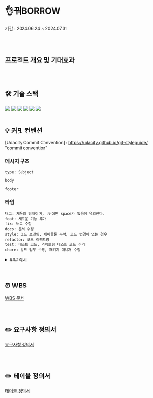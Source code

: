 # 👌꿔BORROW
기간 : 2024.06.24 ~ 2024.07.31

<br><br>

## 프로젝트 개요 및 기대효과

<br><br>

## 🛠️ 기술 스택
<img src="https://img.shields.io/badge/gradle-02303A?style=for-the-badge&logo=gradle&logoColor=white"> <img src="https://img.shields.io/badge/mysql-4479A1?style=for-the-badge&logo=mysql&logoColor=white"/> <img src="https://img.shields.io/badge/springboot-6DB33F?style=for-the-badge&logo=springboot&logoColor=white"/> <img src="https://img.shields.io/badge/java-007396?style=for-the-badge&logo=java&logoColor=white">
<img src="https://img.shields.io/badge/github-181717?style=for-the-badge&logo=github&logoColor=white"> <img src="https://img.shields.io/badge/git-F05032?style=for-the-badge&logo=git&logoColor=white">
<br><br>

## 💡 커밋 컨벤션
[Udacity Commit Convention] : https://udacity.github.io/git-styleguide/ "commit convention"
### 메시지 구조
```
type: Subject

body

footer
```
### 타입

```
태그: 제목의 형태이며, :뒤에만 space가 있음에 유의한다.
feat: 새로운 기능 추가
fix: 버그 수정
docs: 문서 수정
style: 코드 포맷팅, 세미콜론 누락, 코드 변경이 없는 경우
refactor: 코드 리펙토링
test: 테스트 코드, 리펙토링 테스트 코드 추가
chore: 빌드 업무 수정, 패키지 매니저 수정
```

<details>
  <summary>### 예시</summary>
  feat: add user authentication feature

Implemented OAuth2 based authentication for users. This includes
login, logout, and session management. The feature uses Spring Security
and supports Google and Facebook OAuth2 providers.

Issue: #123
타입: feat (새로운 기능 추가)
변경 요약: 사용자 인증 기능 추가
상세 설명: OAuth2를 사용한 사용자 인증 기능을 구현했다는 설명. 로그인, 로그아웃, 세션 관리 등을 포함하며, Spring Security를 사용하고 Google과 Facebook OAuth2 제공자를 지원한다고 명시.
이슈 번호: #123 (해당 기능과 관련된 이슈 번호)
</details>
<br><br>

## ⏰ WBS
[WBS 문서](https://docs.google.com/spreadsheets/d/1a-3ZwOdtigPyTlqB04m4GaJN9n2l6s8l3Ynwk6f4-O4/edit?gid=1835326347#gid=1835326347)

<br><br>

## ✏️ 요구사항 정의서
[요구사항 정의서](https://docs.google.com/spreadsheets/d/1de1OOTb09UcI2-DYKo18OVN5fab_uJpg2NqqRko5mMI/edit?gid=0#gid=0)

<br><br>

## ✏️ 테이블 정의서
[테이블 정의서](https://docs.google.com/spreadsheets/d/1HpUgxdZUnYgveYcR3vomIEtFS47pDpVH/edit?gid=1148402777#gid=1148402777)

